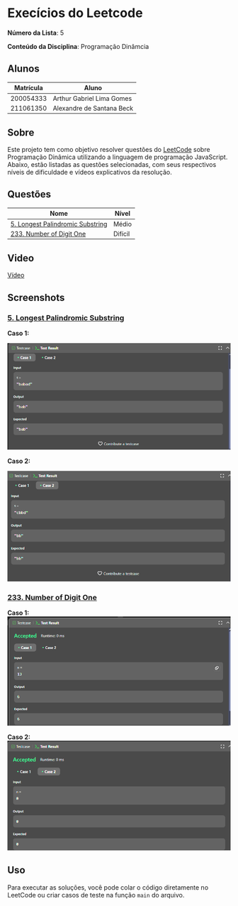 # Execícios do Leetcode

**Número da Lista**: 5<br>

**Conteúdo da Disciplina**: Programação Dinâmcia<br>

## Alunos

| Matrícula | Aluno                     |
| --------- | ------------------------- |
| 200054333 | Arthur Gabriel Lima Gomes |
| 211061350 | Alexandre de Santana Beck |

## Sobre

Este projeto tem como objetivo resolver questões do [LeetCode](https://leetcode.com/problemset/?topicSlugs=dynamic-programming&page=1) sobre Programação Dinâmica utilizando a linguagem de programação JavaScript. Abaixo, estão listadas as questões selecionadas, com seus respectivos níveis de dificuldade e vídeos explicativos da resolução.

## Questões

| Nome                                                                                                         | Nível   |
| ------------------------------------------------------------------------------------------------------------ | ------- |
| [5. Longest Palindromic Substring](https://leetcode.com/problems/longest-palindromic-substring/description/) | Médio   |
| [233. Number of Digit One](https://leetcode.com/problems/number-of-digit-one/description//)                  | Difícil |

## Video

[Vídeo]()

## Screenshots

### [5. Longest Palindromic Substring](https://leetcode.com/problems/longest-palindromic-substring/description/)

**Caso 1:**

![](assets/palindromic1.png)

**Caso 2:**

![](assets/palindromic2.png)

### [233. Number of Digit One](https://leetcode.com/problems/number-of-digit-one/description//)

**Caso 1:**
![](assets/numberofdigitone1.png)

**Caso 2:**
![](assets/numberofdigitone2.png)

## Uso

Para executar as soluções, você pode colar o código diretamente no LeetCode ou criar casos de teste na função `main` do arquivo.
